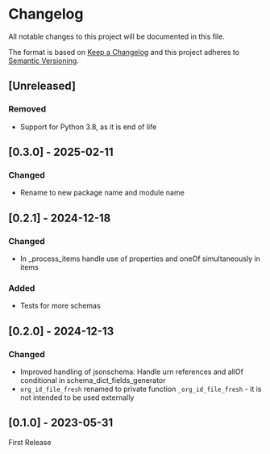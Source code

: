 # Changelog

All notable changes to this project will be documented in this file.

The format is based on [Keep a Changelog](http://keepachangelog.com/en/1.0.0/)
and this project adheres to [Semantic Versioning](http://semver.org/spec/v2.0.0.html).

## [Unreleased]

### Removed

- Support for Python 3.8, as it is end of life

## [0.3.0] - 2025-02-11

### Changed

- Rename to new package name and module name

## [0.2.1] - 2024-12-18

### Changed

- In _process_items handle use of properties and oneOf simultaneously in items

### Added

- Tests for more schemas

## [0.2.0] - 2024-12-13

### Changed

- Improved handling of jsonschema: Handle urn references and allOf conditional in schema_dict_fields_generator
- `org_id_file_fresh` renamed to private function `_org_id_file_fresh` - it is not intended to be used externally


## [0.1.0] - 2023-05-31

First Release

